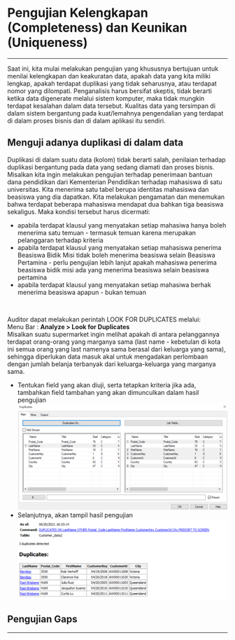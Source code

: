 # Pengujian Kelengkapan (Completeness) dan Keunikan (Uniqueness)
***

Saat ini, kita mulai melakukan pengujian yang khususnya bertujuan untuk menilai kelengkapan dan keakuratan data, apakah data yang kita miliki lengkap, apakah terdapat duplikasi yang tidak seharusnya, atau terdapat nomor yang dilompati. Penganalisis harus bersifat skeptis, tidak berarti ketika data digenerate melalui sistem komputer, maka tidak mungkin terdapat kesalahan dalam data tersebut. Kualitas data yang tersimpan di dalam sistem bergantung pada kuat/lemahnya pengendalian yang terdapat di dalam proses bisnis dan di dalam aplikasi itu sendiri.

## Menguji adanya duplikasi di dalam data
Duplikasi di dalam suatu data (kolom) tidak berarti salah, penilaian terhadap duplikasi bergantung pada data yang sedang diamati dan proses bisnis. 
Misalkan kita ingin melakukan pengujian terhadap penerimaan bantuan dana pendidikan dari Kementerian Pendidikan terhadap mahasiswa di satu universitas. Kita menerima satu tabel berupa identitas mahasiswa dan beasiswa yang dia dapatkan. Kita melakukan pengamatan dan menemukan bahwa terdapat beberapa mahasiswa mendapat dua bahkan tiga beasiswa sekaligus. Maka kondisi tersebut harus dicermati:
* apabila terdapat klausul yang menyatakan setiap mahasiwa hanya boleh menerima satu temuan - termasuk temuan karena merupakan pelanggaran  terhadap kriteria
* apabila terdapat klausul yang menyatakan setiap mahasiswa penerima Beasiswa Bidik Misi tidak boleh menerima beasiswa selain Beasiswa Pertamina - perlu pengujian lebih lanjut apakah mahasiswa penerima beasiswa bidik misi ada yang menerima beasiswa selain beasiswa pertamina
* apabila terdapat klausul yang menyatakan setiap mahasiwa berhak menerima beasiswa apapun - bukan temuan
<br>

Auditor dapat melakukan perintah LOOK FOR DUPLICATES melalui:<br>
Menu Bar : **Analyze > Look for Duplicates**<br>
Misalkan suatu supermarket ingin melihat apakah di antara pelanggannya terdapat orang-orang yang marganya sama (last name - kebetulan di kota ini semua orang yang last namenya sama berasal dari keluarga yang sama), sehingga diperlukan data masuk akal untuk mengadakan perlombaan dengan jumlah belanja terbanyak dari keluarga-keluarga yang marganya sama.

* Tentukan field yang akan diuji, serta tetapkan kriteria jika ada, tambahkan field tambahan yang akan dimunculkan dalam hasil pengujian
![Duplicates1](https://github.com/ansyaku/tabk.acl/blob/main/img/DUPLICATES1.PNG)
* Selanjutnya, akan tampil hasil pengujian
![Duplicates2](https://github.com/ansyaku/tabk.acl/blob/main/img/DUPLICATES2.PNG)

## Pengujian Gaps
***
